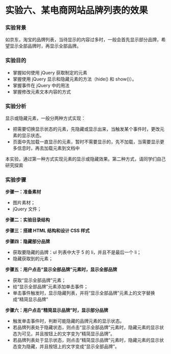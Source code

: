 # 实验六、某电商网站品牌列表的效果

### 实验背景

如京东，淘宝的品牌列表，当待显示的内容过多时，一般会首先显示部分品牌，希望显示全部品牌时，再显示全部品牌。

### 实验目的

- 掌握如何使用 jQuery 获取制定的元素
- 掌握使用 jQuery 显示和隐藏元素的方法（hide() 和 show()）。
- 掌握事件在 jQuery 中的用法
- 掌握修改元素文本内容的方式

### 实验分析

显示或隐藏元素，一般分两种方式实现：
- 把需要切换显示状态的元素，先隐藏或显示出来，当触发某个事件时，更改元素的显示状态。
- 页面中先加载一直显示的元素，暂时不需要显示的，先不加载，当需要显示更多信息时，再去加载元素到文档中

本实验，通过第一种方式实现元素的显示或隐藏效果。第二种方式，请同学们自己研究探索

### 实验步骤

**步骤一：准备素材**

- 图片素材；
- jQuery 文件；

**步骤二：实验目录结构**

**步骤三：搭建 HTML 结构和设计 CSS 样式**

**步骤四：隐藏部分品牌**

- 获取要隐藏的品牌：ul 列表中大于 5 的 li，并且不是最后一个 li；
- 隐藏获取到的元素；

**步骤五：用户点击“显示全部品牌”元素时，显示全部品牌**

- 获取“显示全部品牌”元素；
- 给“显示全部品牌”元素添加单击事件；
- 单击事件触发时，显示隐藏列表，并将“显示全部品牌”元素上的文字替换成“精简显示品牌”

**步骤六：用户点击“精简显示品牌”时，显示部分品牌**

- 触发单击事件时，判断可能隐藏的品牌元素的显示状态。
- 若品牌列表处于隐藏状态，则点击“显示全部品牌”元素时，隐藏元素的显示状态为可见，并且按钮上的文字变为“精简显示品牌”。
- 若品牌列表处于显示状态，则点击“精简显示品牌”元素时，隐藏元素的显示状态变为隐藏，并且按钮上的文字变成“显示全部品牌”。
